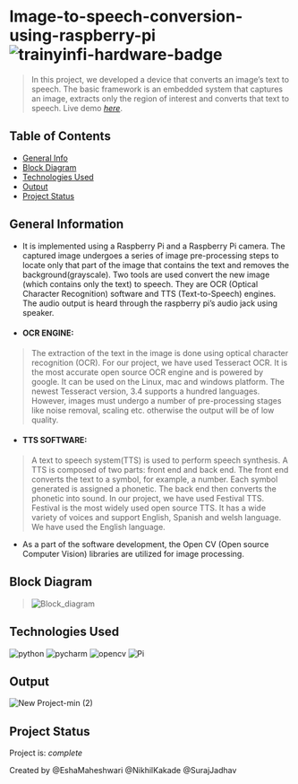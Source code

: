 # Image-to-speech-conversion-using-raspberry-pi ![trainyinfi-hardware-badge](https://img.shields.io/badge/Hardware-hardware.svg)
> In this project, we developed a device that converts an image’s text to speech. The basic framework is an embedded system that captures an image, extracts
only the region of interest and converts that text to speech.
> Live demo [_here_](https://image-to-speech-conversion-output.netlify.app/).

## Table of Contents
* [General Info](#general-information)
* [Block Diagram](#block-diagram)
* [Technologies Used](#technologies-used)
* [Output](#output)
* [Project Status](#project-status)



## General Information
- It is implemented using a Raspberry Pi and a Raspberry Pi camera. The captured image undergoes a series of image 
 pre-processing steps to locate only that part of the image that contains the text and removes the background(grayscale).
Two tools are used convert the new image (which contains only the text) to speech. They are OCR (Optical
Character Recognition) software and TTS (Text-to-Speech) engines. The audio output is heard through the
raspberry pi’s audio jack using speaker.
- #### OCR ENGINE:
> The extraction of the text in the image is done using optical character recognition (OCR).
For our project, we
have used Tesseract OCR. It is the most accurate open source OCR engine and is powered by google. It can be
used on the Linux, mac and windows platform. The newest Tesseract version, 3.4 supports a hundred languages.
However, images must undergo a number of pre-processing stages like noise removal, scaling etc. otherwise the
output will be of low quality.
- #### TTS SOFTWARE:
> A text to speech
system(TTS) is used to perform speech synthesis. A TTS is composed of two parts: front end and back end. The
front end converts the text to a symbol, for example, a number. Each symbol generated is assigned a phonetic.
The back end then converts the phonetic into sound. In our project, we have used Festival TTS. Festival is the
most widely used open source TTS. It has a wide variety of voices and support English, Spanish and welsh
language. We have used the English language.
- As a part of the software development, the Open CV (Open source Computer Vision) libraries are utilized for
image processing.

## Block Diagram
> ![Block_diagram](https://user-images.githubusercontent.com/69894599/122598648-bc691680-d08a-11eb-8b93-a51d59007a54.png)

## Technologies Used
![python](https://img.shields.io/badge/Python-FFD43B?style=for-the-badge&logo=python&logoColor=darkgreen)
![pycharm](https://img.shields.io/badge/pycharm-143?style=for-the-badge&logo=pycharm&logoColor=black&color=black&labelColor=green)
![opencv](https://img.shields.io/badge/opencv-%23white.svg?style=for-the-badge&logo=opencv&logoColor=white)
![Pi](https://img.shields.io/badge/-RaspberryPi-C51A4A?style=for-the-badge&logo=Raspberry-Pi)

## Output
![New Project-min (2)](https://user-images.githubusercontent.com/69894599/122598802-f2a69600-d08a-11eb-85e5-178ffcf20a3d.gif)



## Project Status
Project is:  _complete_

Created by @EshaMaheshwari @NikhilKakade @SurajJadhav


